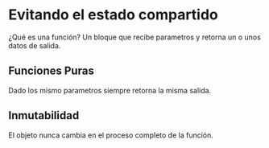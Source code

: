 # Evitando el estado compartido

¿Qué es una función?
Un bloque que recibe parametros y retorna un o unos datos de salida.

## Funciones Puras

Dado los mismo parametros siempre retorna la misma salida.

## Inmutabilidad 
El objeto nunca cambia en el proceso completo de la función.